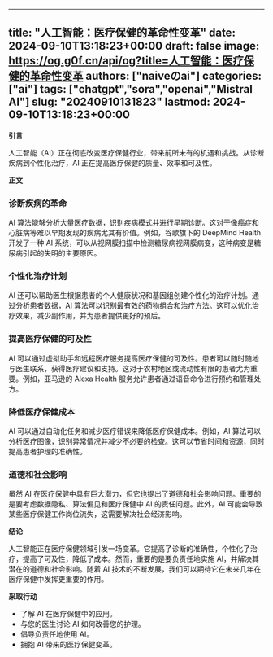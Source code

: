 
---
title: "人工智能：医疗保健的革命性变革"
date: 2024-09-10T13:18:23+00:00
draft: false
image: https://og.g0f.cn/api/og?title=人工智能：医疗保健的革命性变革
authors: ["naiveのai"]
categories: ["ai"]
tags: ["chatgpt","sora","openai","Mistral AI"]
slug: "20240910131823"
lastmod: 2024-09-10T13:18:23+00:00
---
**引言**

人工智能（AI）正在彻底改变医疗保健行业，带来前所未有的机遇和挑战。从诊断疾病到个性化治疗，AI 正在提高医疗保健的质量、效率和可及性。

**正文**

### 诊断疾病的革命

AI 算法能够分析大量医疗数据，识别疾病模式并进行早期诊断。这对于像癌症和心脏病等难以早期发现的疾病尤其有价值。例如，谷歌旗下的 DeepMind Health 开发了一种 AI 系统，可以从视网膜扫描中检测糖尿病视网膜病变，这种病变是糖尿病引起的失明的主要原因。

### 个性化治疗计划

AI 还可以帮助医生根据患者的个人健康状况和基因组创建个性化的治疗计划。通过分析患者数据，AI 算法可以识别最有效的药物组合和治疗方法。这可以优化治疗效果，减少副作用，并为患者提供更好的预后。

### 提高医疗保健的可及性

AI 可以通过虚拟助手和远程医疗服务提高医疗保健的可及性。患者可以随时随地与医生联系，获得医疗建议和支持。这对于农村地区或流动性有限的患者尤为重要。例如，亚马逊的 Alexa Health 服务允许患者通过语音命令进行预约和管理处方。

### 降低医疗保健成本

AI 可以通过自动化任务和减少医疗错误来降低医疗保健成本。例如，AI 算法可以分析医疗图像，识别异常情况并减少不必要的检查。这可以节省时间和资源，同时提高患者护理的准确性。

### 道德和社会影响

虽然 AI 在医疗保健中具有巨大潜力，但它也提出了道德和社会影响问题。重要的是要考虑数据隐私、算法偏见和医疗保健中 AI 的责任问题。此外，AI 可能会导致某些医疗保健工作岗位流失，这需要解决社会经济影响。

**结论**

人工智能正在医疗保健领域引发一场变革。它提高了诊断的准确性，个性化了治疗，提高了可及性，降低了成本。然而，重要的是要负责任地实施 AI，并解决其潜在的道德和社会影响。随着 AI 技术的不断发展，我们可以期待它在未来几年在医疗保健中发挥更重要的作用。

**采取行动**

* 了解 AI 在医疗保健中的应用。
* 与您的医生讨论 AI 如何改善您的护理。
* 倡导负责任地使用 AI。
* 拥抱 AI 带来的医疗保健变革。